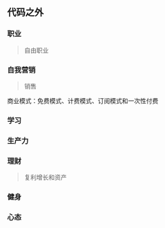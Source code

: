 ## 代码之外

### 职业

> 自由职业

### 自我营销

> 销售

商业模式：免费模式、计费模式、订阅模式和一次性付费

### 学习


### 生产力


### 理财

> 复利增长和资产


### 健身


### 心态
